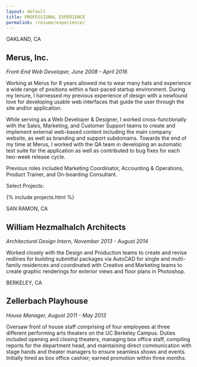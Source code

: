 ```yaml
---
layout: default
title: PROFESSIONAL EXPERIENCE
permalink: /resume/experience/
---
```


<div class="pull-right">
    <i class="fa fa-map-marker" aria-hidden="true"></i> OAKLAND, CA
</div>
					
## Merus, Inc.

_Front-End Web Developer, June 2008 - April 2016_

Working at Merus for 8 years allowed me to wear many hats and experience a wide range of positions within a fast-paced startup
environment. During my tenure, I harnessed my previous experience of design with a newfound love for developing usable web interfaces
that guide the user through the site and/or application.

While serving as a Web Developer & Designer, I worked cross-functionally with the Sales, Marketing, and Customer Support teams to create and
implement external web-based content including the main company website, as well as branding and support subdomains. Towards the end of my
time at Merus, I worked with the QA team in developing an automatic test suite for the application as well as contributed to bug fixes for
each two-week release cycle. 

Previous roles included Marketing Coordinator, Accounting & Operations, Product Trainer, and On-boarding Consultant.


Select Projects:

{% include projects.html %}

<div class="pull-right">
    <i class="fa fa-map-marker" aria-hidden="true"></i> SAN RAMON, CA		
</div>

## William Hezmalhalch Architects

_Architectural Design Intern, November 2013 - August 2014_

Worked closely with the Design and Production teams to create and revise redlines for building submittal packages via AutoCAD for single
and multi-family residences and coordinated with Creative and Marketing teams to create graphic renderings for exterior views and floor plans
in Photoshop.

<div class="pull-right">
    <i class="fa fa-map-marker" aria-hidden="true"></i> BERKELEY, CA
</div>

## Zellerbach Playhouse

_House Manager, August 2011 - May 2013_

Oversaw front of house staff comprising of four employees at three different performing arts theaters on the UC Berkeley Campus.
Duties included opening and closing theaters, managing box office staff, compiling reports for the department head, and maintaining
direct communication with stage hands and theater managers to ensure seamless shows and events. Initially hired as box office cashier;
earned promotion within three months.